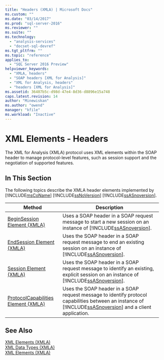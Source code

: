 ```yaml
---
title: "Headers (XMLA) | Microsoft Docs"
ms.custom: ""
ms.date: "03/14/2017"
ms.prod: "sql-server-2016"
ms.reviewer: ""
ms.suite: ""
ms.technology: 
  - "analysis-services"
  - "docset-sql-devref"
ms.tgt_pltfrm: ""
ms.topic: "reference"
applies_to: 
  - "SQL Server 2016 Preview"
helpviewer_keywords: 
  - "XMLA, headers"
  - "SOAP headers [XML for Analysis]"
  - "XML for Analysis, headers"
  - "headers [XML for Analysis]"
ms.assetid: 36407b5c-d98d-47e4-8d36-d8896e15a748
caps.latest.revision: 14
author: "Minewiskan"
ms.author: "owend"
manager: "kfile"
ms.workload: "Inactive"
---
```

# XML Elements - Headers
  The XML for Analysis (XMLA) protocol uses XML elements within the SOAP header to manage protocol-level features, such as session support and the negotiation of supported features.  
  
## In This Section  
 The following topics describe the XMLA header elements implemented by [!INCLUDE[msCoName](../../../includes/msconame-md.md)] [!INCLUDE[ssNoVersion](../../../includes/ssnoversion-md.md)] [!INCLUDE[ssASnoversion](../../../includes/ssasnoversion-md.md)].  
  
|Method|Description|  
|------------|-----------------|  
|[BeginSession Element &#40;XMLA&#41;](../../../analysis-services/xmla/xml-elements-headers/beginsession-element-xmla.md)|Uses a SOAP header in a SOAP request message to start a new session on an instance of [!INCLUDE[ssASnoversion](../../../includes/ssasnoversion-md.md)].|  
|[EndSession Element &#40;XMLA&#41;](../../../analysis-services/xmla/xml-elements-headers/endsession-element-xmla.md)|Uses the SOAP header in a SOAP request message to end an existing session on an instance of [!INCLUDE[ssASnoversion](../../../includes/ssasnoversion-md.md)].|  
|[Session Element &#40;XMLA&#41;](../../../analysis-services/xmla/xml-elements-headers/session-element-xmla.md)|Uses the SOAP header in a SOAP request message to identify an existing, explicit session on an instance of [!INCLUDE[ssASnoversion](../../../includes/ssasnoversion-md.md)].|  
|[ProtocolCapabilities Element &#40;XMLA&#41;](../../../analysis-services/xmla/xml-elements-headers/protocolcapabilities-element-xmla.md)|Uses the SOAP header in a SOAP request message to identify protocol capabilities between an instance of [!INCLUDE[ssASnoversion](../../../includes/ssasnoversion-md.md)] and a client application.|  
  
## See Also  
 [XML Elements &#40;XMLA&#41;](http://msdn.microsoft.com/library/40ab2360-efb6-4ba6-bf23-e84964e51008)   
 [XML Data Types &#40;XMLA&#41;](../../../analysis-services/xmla/xml-data-types/xml-data-types-xmla.md)   
 [XML Elements &#40;XMLA&#41;](http://msdn.microsoft.com/library/40ab2360-efb6-4ba6-bf23-e84964e51008)  
  
  
